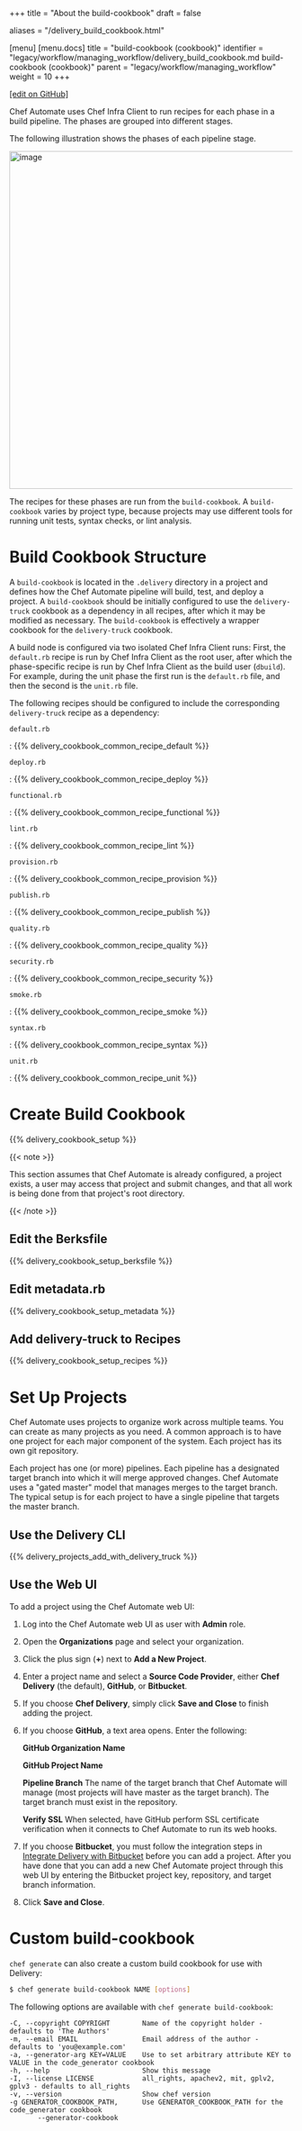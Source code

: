 +++
title = "About the build-cookbook"
draft = false

aliases = "/delivery_build_cookbook.html"

[menu]
  [menu.docs]
    title = "build-cookbook (cookbook)"
    identifier = "legacy/workflow/managing_workflow/delivery_build_cookbook.md build-cookbook (cookbook)"
    parent = "legacy/workflow/managing_workflow"
    weight = 10
+++    

[\[edit on GitHub\]](https://github.com/chef/chef-web-docs/blob/master/content/delivery_build_cookbook.md)

<meta name="robots" content="noindex">

Chef Automate uses Chef Infra Client to run recipes for each phase in a
build pipeline. The phases are grouped into different stages.

The following illustration shows the phases of each pipeline stage.

<img src="/images/delivery_build_cookbook.svg" class="align-center" width="600" alt="image" />

The recipes for these phases are run from the `build-cookbook`. A
`build-cookbook` varies by project type, because projects may use
different tools for running unit tests, syntax checks, or lint analysis.

Build Cookbook Structure
========================

A `build-cookbook` is located in the `.delivery` directory in a project
and defines how the Chef Automate pipeline will build, test, and deploy
a project. A `build-cookbook` should be initially configured to use the
`delivery-truck` cookbook as a dependency in all recipes, after which it
may be modified as necessary. The `build-cookbook` is effectively a
wrapper cookbook for the `delivery-truck` cookbook.

A build node is configured via two isolated Chef Infra Client runs:
First, the `default.rb` recipe is run by Chef Infra Client as the root
user, after which the phase-specific recipe is run by Chef Infra Client
as the build user (`dbuild`). For example, during the unit phase the
first run is the `default.rb` file, and then the second is the `unit.rb`
file.

The following recipes should be configured to include the corresponding
`delivery-truck` recipe as a dependency:

`default.rb`

:   {{% delivery_cookbook_common_recipe_default %}}

`deploy.rb`

:   {{% delivery_cookbook_common_recipe_deploy %}}

`functional.rb`

:   {{% delivery_cookbook_common_recipe_functional %}}

`lint.rb`

:   {{% delivery_cookbook_common_recipe_lint %}}

`provision.rb`

:   {{% delivery_cookbook_common_recipe_provision %}}

`publish.rb`

:   {{% delivery_cookbook_common_recipe_publish %}}

`quality.rb`

:   {{% delivery_cookbook_common_recipe_quality %}}

`security.rb`

:   {{% delivery_cookbook_common_recipe_security %}}

`smoke.rb`

:   {{% delivery_cookbook_common_recipe_smoke %}}

`syntax.rb`

:   {{% delivery_cookbook_common_recipe_syntax %}}

`unit.rb`

:   {{% delivery_cookbook_common_recipe_unit %}}

Create Build Cookbook
=====================

{{% delivery_cookbook_setup %}}

{{< note >}}

This section assumes that Chef Automate is already configured, a project
exists, a user may access that project and submit changes, and that all
work is being done from that project's root directory.

{{< /note >}}

Edit the Berksfile
------------------

{{% delivery_cookbook_setup_berksfile %}}

Edit metadata.rb
----------------

{{% delivery_cookbook_setup_metadata %}}

Add delivery-truck to Recipes
-----------------------------

{{% delivery_cookbook_setup_recipes %}}

Set Up Projects
===============

Chef Automate uses projects to organize work across multiple teams. You
can create as many projects as you need. A common approach is to have
one project for each major component of the system. Each project has its
own git repository.

Each project has one (or more) pipelines. Each pipeline has a designated
target branch into which it will merge approved changes. Chef Automate
uses a "gated master" model that manages merges to the target branch.
The typical setup is for each project to have a single pipeline that
targets the master branch.

Use the Delivery CLI
--------------------

{{% delivery_projects_add_with_delivery_truck %}}

Use the Web UI
--------------

To add a project using the Chef Automate web UI:

1.  Log into the Chef Automate web UI as user with **Admin** role.

2.  Open the **Organizations** page and select your organization.

3.  Click the plus sign (**+**) next to **Add a New Project**.

4.  Enter a project name and select a **Source Code Provider**, either
    **Chef Delivery** (the default), **GitHub**, or **Bitbucket**.

5.  If you choose **Chef Delivery**, simply click **Save and Close** to
    finish adding the project.

6.  If you choose **GitHub**, a text area opens. Enter the following:

    **GitHub Organization Name**

    **GitHub Project Name**

    **Pipeline Branch** The name of the target branch that Chef Automate
    will manage (most projects will have master as the target branch).
    The target branch must exist in the repository.

    **Verify SSL** When selected, have GitHub perform SSL certificate
    verification when it connects to Chef Automate to run its web hooks.

7.  If you choose **Bitbucket**, you must follow the integration steps
    in [Integrate Delivery with
    Bitbucket](/integrate_delivery_bitbucket/) before you can add a
    project. After you have done that you can add a new Chef Automate
    project through this web UI by entering the Bitbucket project key,
    repository, and target branch information.

8.  Click **Save and Close**.

Custom build-cookbook
=====================

`chef generate` can also create a custom build cookbook for use with
Delivery:

``` bash
$ chef generate build-cookbook NAME [options]
```

The following options are available with `chef generate build-cookbook`:

``` none
-C, --copyright COPYRIGHT        Name of the copyright holder - defaults to 'The Authors'
-m, --email EMAIL                Email address of the author - defaults to 'you@example.com'
-a, --generator-arg KEY=VALUE    Use to set arbitrary attribute KEY to VALUE in the code_generator cookbook
-h, --help                       Show this message
-I, --license LICENSE            all_rights, apachev2, mit, gplv2, gplv3 - defaults to all_rights
-v, --version                    Show chef version
-g GENERATOR_COOKBOOK_PATH,      Use GENERATOR_COOKBOOK_PATH for the code_generator cookbook
       --generator-cookbook
```
